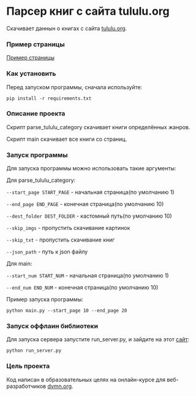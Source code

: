 # Парсер книг с сайта tululu.org

Скачивает даннын о книгах с сайта [tululu.org](https://tululu.org/).

### Пример страницы

[Пример страницы](https://n0ndi.github.io/parser/pages/index0.html)

### Как установить

Перед запуском программы, сначала используйте:

`pip install -r requirements.txt`

### Описание проекта

Скрипт parse_tululu_category скачивает книги определённых жанров.

Скрипт main скачивает все книги со страниц.

### Запуск программы

Для запуска программы можно использовать такие аргументы:

Для parse_tululu_category:

`--start_page START_PAGE` - начальная страница(по умолчанию 1)

`--end_page END_PAGE` - конечная страница(по умолчанию 10)

`--dest_folder DEST_FOLDER` - кастомный путь(по умолчанию 10)

`--skip_imgs` - пропустить скачивание картинок

`--skip_txt` - пропустить скачивание книг

`--json_path` - путь к json файлу

Для main:

`--start_num START_NUM` - начальная страница(по умолчанию 1)

`--end_num END_NUM` - конечная страница(по умолчанию 10)


Пример запуска программы:

```
python main.py --start_page 10 --end_page 20
```
### Запуск оффлаин библиотеки

Для запуска сервера запустите run_server.py, и зайдите на этот [сайт](http://127.0.0.1:5500/pages/index0.html):

```
python run_server.py
```


### Цель проекта

Код написан в образовательных целях на онлайн-курсе для веб-разработчиков [dvmn.org](https://dvmn.org/).